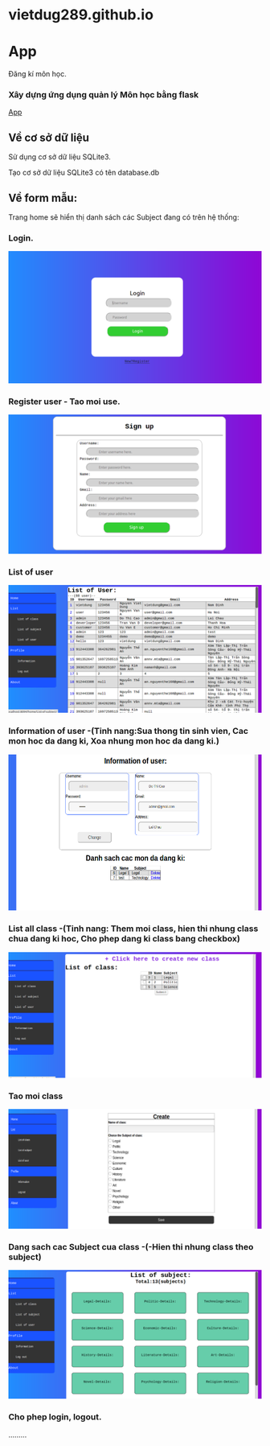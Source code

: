 # vietdug289.github.io
# App
Đăng kí môn học.
### Xây dựng ứng dụng quản lý Môn học bằng flask
[App](https://github.com/vietdug289/vietdug289.github.io/tree/master/App)
## Về cơ sở dữ liệu

Sử dụng cơ sở dữ liệu SQLite3.

Tạo cơ sở dữ liệu SQLite3 có tên database.db


## Về form mẫu:

Trang home sẽ hiển thị danh sách các Subject đang có trên hệ thống:
### Login.
![login.png](https://raw.githubusercontent.com/vietdug289/vietdug289.github.io/master/Picture/Screenshot%20from%202019-02-15%2016-31-50.png)
### Register user - Tao moi use.
![register.png](https://raw.githubusercontent.com/vietdug289/vietdug289.github.io/master/Picture/Screenshot%20from%202019-02-15%2016-32-39.png)
### List of user
![listofuser.png](https://raw.githubusercontent.com/vietdug289/vietdug289.github.io/master/Picture/Screenshot%20from%202019-02-15%2016-34-01.png)
### Information of user -(Tinh nang:Sua thong tin sinh vien, Cac mon hoc da dang ki, Xoa nhung mon hoc da dang ki.)
![infor.png](https://raw.githubusercontent.com/vietdug289/vietdug289.github.io/master/Picture/Screenshot%20from%202019-02-15%2016-34-50.png)
### List all class -(Tinh nang: Them moi class, hien thi nhung class chua dang ki hoc, Cho phep dang ki class bang checkbox)
![class.png](https://raw.githubusercontent.com/vietdug289/vietdug289.github.io/master/Picture/Screenshot%20from%202019-02-15%2016-35-43.png)
### Tao moi class 
![createclass.png](https://raw.githubusercontent.com/vietdug289/vietdug289.github.io/master/Picture/Screenshot%20from%202019-02-15%2016-36-17.png)
### Dang sach cac Subject cua class -(-Hien thi nhung class theo subject)
![subject.png](https://raw.githubusercontent.com/vietdug289/vietdug289.github.io/master/Picture/Screenshot%20from%202019-02-15%2016-37-02.png)
### Cho phep login, logout.
.........

 
